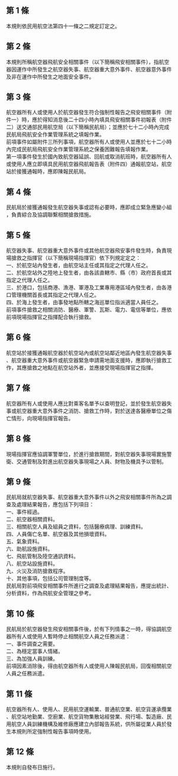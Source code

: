第 1 條
-------
本規則依民用航空法第四十一條之二規定訂定之。

第 2 條
-------
本規則所稱航空器飛航安全相關事件（以下簡稱飛安相關事件），指航空  
器因運作中所發生之航空器失事、航空器重大意外事件、航空器意外事件  
及非在運作中所發生之地面安全事件。

第 3 條
-------
航空器所有人或使用人於航空器發生符合強制性報告之飛安相關事件（附  
件一）時，應於得知消息後二十四小時內填具飛安相關事件初報表（附件  
二）送交通部民用航空局（以下簡稱民航局）；並應於七十二小時內完成  
民航局飛航安全作業管理系統之填報作業。  
前項事件如屬附件三所列事項，航空器所有人或使用人並應於七十二小時  
內完成民航局飛航安全作業管理系統之保養困難報告填報作業。  
第一項事件發生於國內致航空器延誤、回航或取消航班時，航空器所有人  
或使用人應立即填具民用航空器飛航報告表（附件四）通報航空站，航空  
站於接獲通報時，應即陳報民航局。

第 4 條
-------
民航局於接獲通報發生航空器失事或認有必要時，應即成立緊急應變小組  
，負責綜合及協調聯繫相關搶救措施。

第 5 條
-------
航空器失事、航空器重大意外事件或其他航空器飛安事件發生時，負責現  
場搶救之指揮官（以下簡稱現場指揮官）依下列規定定之：  
一、於航空站內發生者，由航空站主任或其指定之代理人任之。  
二、於航空站外之陸地上發生者，由各該直轄市、縣（市）政府首長或其  
    指定之代理人任之。  
三、於港口，包括商港、漁港、軍港及工業專用港區域內發生者，由各港  
    口管理機關首長或其指定之代理人任之。  
四、於海上發生者，由事發地點所轄之海巡單位指派適當人員任之。  
前項事件搶救之相關消防、醫療、軍警、瓦斯、電力、電信等單位，應依  
前項現場指揮官之指揮配合執行搶救。

第 6 條
-------
航空站於接獲通報航空器於航空站內或航空站鄰近地區內發生航空器失事  
、航空器重大意外事件或航空器緊急申請需地面支援時，應即執行搶救工  
作，其應搶救之地點在航空站外者，並應接受現場指揮官之指揮。

第 7 條
-------
航空器所有人或使用人應比對乘客名單予以查明登記，並於發生航空器失  
事或航空器重大意外事件之消防、搶救工作時，對於送達各醫療單位之傷  
亡情形，向現場指揮官報告。

第 8 條
-------
現場指揮官應協調軍警單位，於進行搶救期間，對航空器失事現場實施警  
衛、交通管制及對進出航空器失事現場之人員、財物及機具予以管制。

第 9 條
-------
民航局就航空器失事、航空器重大意外事件以外之飛安相關事件所為之調  
查及處理結果報告，應包括下列項目：  
一、事件經過。  
二、航空器相關資料。  
三、相關航空人員及組員之資料，包括醫療病理、訓練資料。  
四、人員傷亡名單、航空器及其他損壞資料。  
五、氣象資料。  
六、助航設施資料。  
七、飛航管制及陸空通訊資料。  
八、航空站設施資料。  
九、火災及消防搶救程序。  
十、其他事項，包括公司管理制度等。  
民航局對前項飛安相關事件所進行之調查及處理結果報告，應提出統計、  
分析資料，作為飛航安全管理之參考。

第 10 條
--------
民航局於航空器發生飛安相關事件後，於有下列情事之一時，得協調航空  
器所有人或使用人暫時停止相關航空人員之任務派遣：  
一、事件調查之需要。  
二、為穩定當事人情緒。  
三、為加強人員訓練。  
前項因素消除後，得由航空器所有人或使用人陳報民航局，回復相關航空  
人員之任務派遣。

第 11 條
--------
航空器所有人、使用人、民用航空運輸業、普通航空業、航空貨運承攬業  
、航空站地勤業、空廚業、航空貨物集散站經營業、飛行場、製造廠、民  
用航空人員訓練機構及維修廠應建立內部報告系統，供所屬從業人員於發  
生本規則所定強制性報告事項時使用。

第 12 條
--------
本規則自發布日施行。

